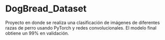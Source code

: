 # DogBread_Dataset
Proyecto en donde se realiza una clasificación de imágenes de diferentes razas de perro usando PyTorch y redes convolucionales. El modelo final obtiene un 99% en validación.